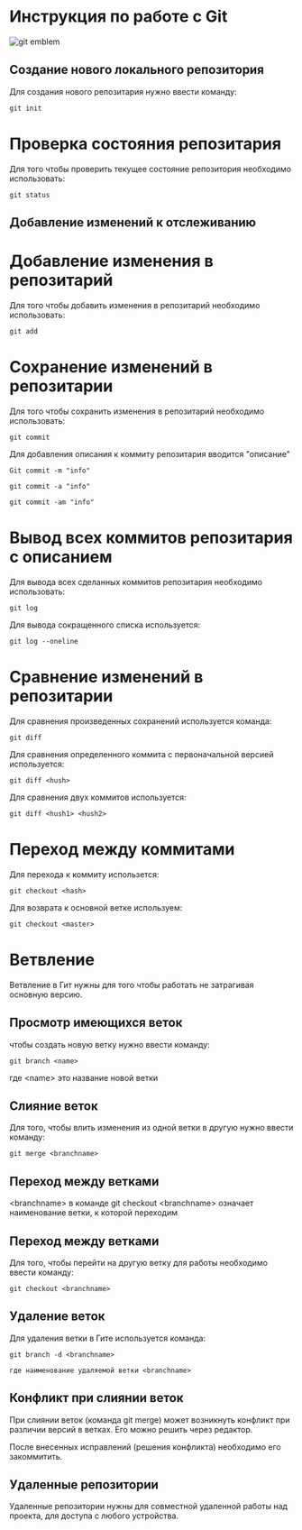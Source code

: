 # **Инструкция по работе с Git**

![git emblem](img\git.jpeg)

## Создание нового локального репозитория
Для создания нового репозитария нужно ввести команду:

    git init

# Проверка состояния репозитария

Для того чтобы проверить текущее состояние репозитория необходимо использовать:

    git status

 ##    Добавление изменений к отслеживанию

 # Добавление изменения в репозитарий

 Для того чтобы добавить изменения в репозитарий необходимо использовать:
    
    git add

 # Сохранение изменений в репозитарии

 Для того чтобы сохранить изменения в репозитарий необходимо использовать:

    git commit

 Для добавления описания к коммиту репозитария вводится "описание"

    Git commit -m "info"

    git commit -a "info"

    git commit -am "info"

 # Вывод всех коммитов репозитария с описанием

 Для вывода всех сделанных коммитов репозитария необходимо использовать:

    git log

  Для вывода сокращенного списка используется:

    git log --oneline

# Сравнение изменений в репозитарии

Для сравнения произведенных сохранений используется команда:

    git diff

Для сравнения определенного коммита с первоначальной версией используется:

    git diff <hush>

Для сравнения двух коммитов используется:

    git diff <hush1> <hush2>

# Переход между коммитами

Для перехода к коммиту использется:

    git checkout <hash>

Для возврата к основной ветке используем:

    git checkout <master>
 
 # Ветвление

 Ветвление в Гит нужны для того чтобы работать не затрагивая основную версию.

 ## Просмотр имеющихся веток

 чтобы создать новую ветку нужно ввести команду:

    git branch <name>

где \<name> это название новой ветки

## Слияние веток

Для того, чтобы влить изменения из одной ветки в другую нужно ввести команду:

    git merge <branchname>

## Переход между ветками   

\<branchname> в команде git checkout \<branchname> означает наименование ветки, к которой переходим
## Переход между ветками    

Для того, чтобы перейти на другую ветку для работы необходимо ввести команду:

    git checkout <branchname>
    
## Удаление веток

Для удаления ветки в Гите используется команда:

    git branch -d <branchname>
    
    где наименование удаляемой ветки <branchname> 

## Конфликт при слиянии веток

При слиянии веток (команда git merge) может возникнуть конфликт при различии версий в ветках.
Его можно решить через редактор.

После внесенных исправлений (решения конфликта) необходимо его закоммитить.


## Удаленные репозитории

Удаленные репозитории нужны для совместной удаленной работы над проекта, для доступа с любого устройства.
